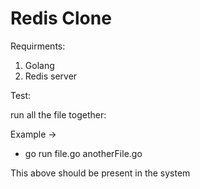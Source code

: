 # Redis Clone

Requirments:
1. Golang
2. Redis server

Test:

run all the file together:

 Example ->
- go  run file.go anotherFile.go 

This above should be present in the system
```
